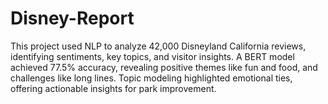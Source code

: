 # Disney-Report
This project used NLP to analyze 42,000 Disneyland California reviews, identifying sentiments, key topics, and visitor insights. A BERT model achieved 77.5% accuracy, revealing positive themes like fun and food, and challenges like long lines. Topic modeling highlighted emotional ties, offering actionable insights for park improvement.
